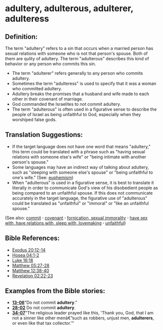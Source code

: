 # adultery, adulterous, adulterer, adulteress #

## Definition: ##

The term "adultery" refers to a sin that occurs when a married person has sexual relations with someone who is not that person's spouse. Both of them are qulity of adultery. The term "adulterous" describes this kind of behavior or any person who commits this sin.

* The term "adulterer" refers generally to any person who commits adultery.
* Sometimes the term "adulteress" is used to specify that it was a woman who committed adultery.
* Adultery breaks the promises that a husband and wife made to each other in their covenant of marriage.
* God commanded the Israelites to not commit adultery.
* The term "adulterous" is often used in a figurative sense to describe the people of Israel as being unfaithful to God, especially when they worshiped false gods.

## Translation Suggestions: ##

* If the target language does not have one word that means "adultery," this term could be translated with a phrase such as "having sexual relations with someone else's wife" or "being intimate with another person's spouse."
* Some languages may have an indirect way of talking about adultery, such as "sleeping with someone else's spouse" or "being unfaithful to one's wife." (See: [euphemism](https://git.door43.org/Door43/en-ta-translate-vol2/src/master/content/figs_euphemism.md))
* When "adulterous" is used in a figurative sense, it is best to translate it literally in order to communicate God's view of his disobedient people as being compared to an unfaithful spouse. If this does not communicate accurately in the target language, the figurative use of "adulterous" could be translated as "unfaithful" or "immoral" or "like an unfaithful spouse." 

(See also: [commit](../other/commit.md) **·** [covenant](../kt/covenant.md) **·** [fornication, sexual immorality](../kt/fornication.md) **·** [have sex with, have relations with, sleep with, lovemaking](../other/sex.md) **·** [unfaithful](../kt/unfaithful.md))

## Bible References: ##

* [Exodus 20:12-14](https://door43.org/en/bible/notes/exo/20/12)
* [Hosea 04:1-2](https://door43.org/en/bible/notes/hos/04/01)
* [Luke 16:18](https://door43.org/en/bible/notes/luk/16/18)
* [Matthew 05:27-28](https://door43.org/en/bible/notes/mat/05/27)
* [Matthew 12:38-40](https://door43.org/en/bible/notes/mat/12/38)
* [Revelation 02:22-23](https://door43.org/en/bible/notes/rev/02/22)

## Examples from the Bible stories: ##

* __[13-06](https://door43.org/en/obs/notes/frames/13-06)__"Do not commit __adultery__."
* __[28-02](https://door43.org/en/obs/notes/frames/28-02)__ Do not commit __adultery__.
* __[34-07](https://door43.org/en/obs/notes/frames/34-07)__"The religious leader prayed like this, 'Thank you, God, that I am not a sinner like other menâ€”such as robbers, unjust men, __adulterers__, or even like that tax collector.'"

